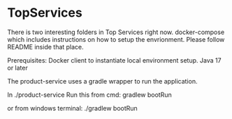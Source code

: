 # TopServices

There is two interesting folders in Top Services right now.
docker-compose which includes instructions on how to setup the envrionment.
Please follow README inside that place.

Prerequisites:
Docker client to instantiate local environment setup.
Java 17 or later

The product-service uses a gradle wrapper to run the application.

In ./product-service
Run this from cmd:
gradlew bootRun

or from windows terminal:
./gradlew bootRun

